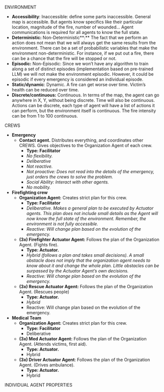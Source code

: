 ENVIRONMENT

- **Accessibility**: Inaccessible: define some parts inaccessible. General map is accessible. But agents know specifics like their particular location, magnitude of the fire, number of wounded… Agent communications is required for all agents to know the full state.  
- **Deterministic:** Non-Deterministic**:** The fact that we perform an action does not mean that we will always get the same results from the environment. There can be a set of probabilistic variables that make the environment non-deterministic. For instance, if we put out a fire, there can be a chance that the fire will be stopped or not.  
- **Episodic:** Non-Episodic: Since we won’t have any algorithm to train along a set of distinct episodes (implementation based on pre-trained LLM) we will not make the environment episodic. However, it could be episodic if every emergency is considered an individual episode.  
- **Static/dynamic**: Dynamic. A fire can get worse over time. Victim’s health can be reduced over time.  
- **Discrete/continuous:** Continuous. In terms of the map, the agent can go anywhere in X, Y, without being discrete. Time will also be continuous. Actions can be discrete, each type of agent will have a list of actions it can perform, but the environment itself is continuous. The fire intensity can be from 1 to 100 continuous.

CREWS

- **Emergency**  
  - **Contact agent.** Distributes everything, and coordinates other CREWS. Gives objectives to the Organization Agent of each crew.  
    - **Type: Facilitator**  
    - *No flexibility.*  
    - *Deliberative*  
    - *Not reactive.*  
    - *Not proactive: Does not read into the details of the emergency, just orders the crews to solve the problem.*  
    - *Social Ability: Interact with other agents.*  
    - *No mobility.*  
- **Firefighting crew**  
  - **Organization Agent:** Creates strict plan for this crew.  
    - **Type: Facilitator**  
    - *Deliberative. Makes a general plan to be executed by Actuator agents. This plan does not include small details as the Agent will now know the full state of the environment. Remember, the environment is not fully accessible.*  
    - *Reactive: Will change plan based on the evolution of the emergency.*  
  - **(3x) Firefighter Actuator Agent:** Follows the plan of the Organization Agent. (Fights fire).  
    - **Type: Actuator.**  
    - *Hybrid (follows a plan and takes small decisions). A small obstacle does not imply that the organization agent needs to know about it and change the whole plan. Little obstacles can be surpassed by the Actuator Agent’s own decisions.*  
    - *Reactive: Will change plan based on the evolution of the emergency.*  
  - **(3x) Rescue Actuator Agent:** Follows the plan of the Organization Agent. (Rescues people)  
    - **Type: Actuator.**  
    - *Hybrid*  
    - Reactive: Will change plan based on the evolution of the emergency.  
- **Medical Team**  
  - **Organization Agent:** Creates strict plan for this crew.  
    - **Type: Facilitator**  
    - Deliberative  
  - **(3x) Med Actuator Agent:** Follows the plan of the Organization Agent. (Attends victims, first aid).  
    - **Type: Actuator.**  
    - Hybrid  
  - **(3x) Driver Actuator Agent**: Follows the plan of the Organization Agent. (Drives ambulance).  
    - **Type: Actuator.**  
    - Hybrid

INDIVIDUAL AGENT PROPERTIES  

